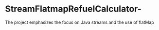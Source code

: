 # StreamFlatmapRefuelCalculator-
The project emphasizes the focus on Java streams and the use of flatMap

